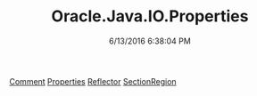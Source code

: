 ﻿---
title: Oracle.Java.IO.Properties
date: 6/13/2016 6:38:04 PM
---

[Comment](T-Oracle.Java.IO.Properties.Comment.html)
[Properties](T-Oracle.Java.IO.Properties.Properties.html)
[Reflector](T-Oracle.Java.IO.Properties.Reflector.html)
[SectionRegion](T-Oracle.Java.IO.Properties.SectionRegion.html)
